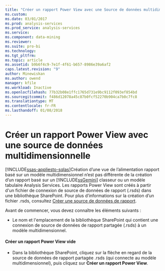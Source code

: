 ```yaml
---
title: "Créer un rapport Power View avec une Source de données multidimensionnelles | Documents Microsoft"
ms.custom: 
ms.date: 03/01/2017
ms.prod: analysis-services
ms.prod_service: analysis-services
ms.service: 
ms.component: data-mining
ms.reviewer: 
ms.suite: pro-bi
ms.technology: 
ms.tgt_pltfrm: 
ms.topic: article
ms.assetid: b9b6f4c9-7e1f-4f61-b657-8986e39a6af2
caps.latest.revision: "9"
author: Minewiskan
ms.author: owend
manager: kfile
ms.workload: Inactive
ms.openlocfilehash: 77b32b08e1ffc1765d731e9bc9112f093ef854bd
ms.sourcegitcommit: f486d12078a45c87b0fcf52270b904ca7b0c7fc8
ms.translationtype: MT
ms.contentlocale: fr-FR
ms.lasthandoff: 01/08/2018
---
```

# <a name="create-a-power-view-report-with-a-multidimensional-data-source"></a>Créer un rapport Power View avec une source de données multidimensionnelle
[!INCLUDE[ssas-appliesto-sqlas](../../includes/ssas-appliesto-sqlas.md)]Création d’une vue de l’alimentation rapport basé sur un modèle multidimensionnel n’est pas différente de la création d’un rapport basé sur un [!INCLUDE[ssGemini](../../includes/ssgemini-md.md)] classeur ou un modèle tabulaire Analysis Services. Les rapports Power View sont créés à partir d'un fichier de connexion de source de données de rapport (.rsds) dans une bibliothèque SharePoint. Pour plus d’informations sur la création d’un fichier .rsds, consultez [Créer une source de données de rapport](../../analysis-services/multidimensional-models/create-a-report-data-source.md).  
  
 Avant de commencer, vous devez connaître les éléments suivants :  
  
-   Le nom et l'emplacement de la bibliothèque SharePoint qui contient une connexion de source de données de rapport partagée (.rsds) à un modèle multidimensionnel.  
  
#### <a name="create-a-new-blank-power-view-report"></a>Créer un rapport Power View vide  
  
-   Dans la bibliothèque SharePoint, cliquez sur la flèche en regard de la source de données de rapport partagée .rsds (qui connecte au modèle multidimensionnel), puis cliquez sur **Créer un rapport Power View**.  
  
  
